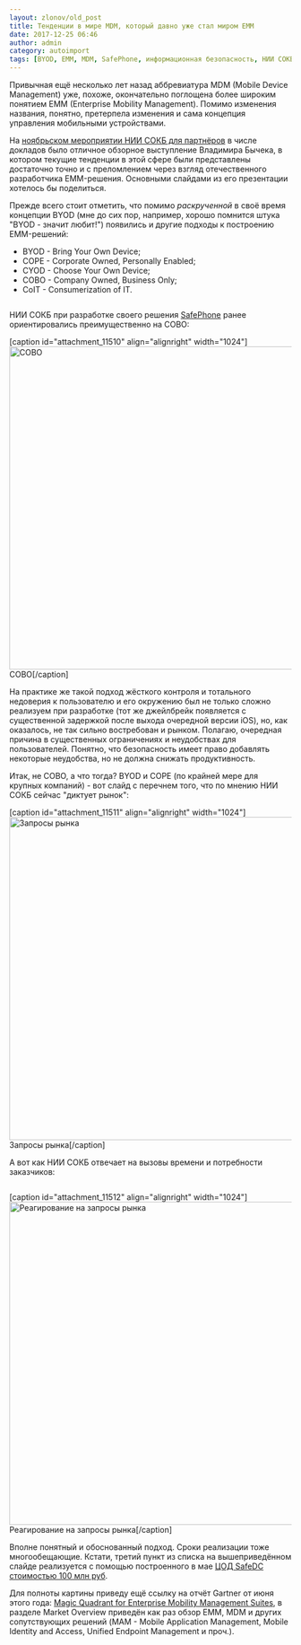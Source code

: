 ```yaml
---
layout: zlonov/old_post
title: Тенденции в мире MDM, который давно уже стал миром EMM
date: 2017-12-25 06:46
author: admin
category: autoimport
tags: [BYOD, EMM, MDM, SafePhone, информационная безопасность, НИИ СОКБ]
---
```

Привычная ещё несколько лет назад аббревиатура MDM (Mobile Device Management) уже, похоже, окончательно поглощена более широким понятием EMM (Enterprise Mobility Management). Помимо изменения названия, понятно, претерпела изменения и сама концепция управления мобильными устройствами.

На <a href="http://www.ussc.ru/news/id/374/">ноябрьском мероприятии НИИ СОКБ для партнёров</a> в числе докладов было отличное обзорное выступление Владимира Бычека, в котором текущие тенденции в этой сфере были представлены достаточно точно и с преломлением через взгляд отечественного разработчика EMM-решения. Основными слайдами из его презентации хотелось бы поделиться.

Прежде всего стоит отметить, что помимо <em>раскрученной</em> в своё время концепции BYOD (мне до сих пор, например, хорошо помнится штука "BYOD - значит любит!") появились и другие подходы к построению EMM-решений:
<ul>
 	<li>BYOD - Bring Your Own Device;</li>
 	<li>COPE - Corporate Owned, Personally Enabled;</li>
 	<li>CYOD - Choose Your Own Device;</li>
 	<li>COBO - Company Owned, Business Only;</li>
 	<li>CoIT - Consumerization of IT.</li>
</ul>
<div class="page" title="Page 2">
<div class="section">
<div class="layoutArea">
<div class="column">

НИИ СОКБ при разработке своего решения <a href="https://zlonov.ru/catalog/safephone/">SafePhone</a> ранее ориентировались преимущественно на COBO:

[caption id="attachment_11510" align="alignright" width="1024"]<a href="/assets/uploads/COBO.jpg"><img class="size-large wp-image-11510" src="/assets/uploads/COBO-1024x576.jpg" alt="COBO" width="1024" height="576" /></a> COBO[/caption]

</div>
На практике же такой подход жёсткого контроля и тотального недоверия к пользователю и его окружению был не только сложно реализуем при разработке (тот же джейлбрейк появляется с существенной задержкой после выхода очередной версии iOS), но, как оказалось, не так сильно востребован и рынком. Полагаю, очередная причина в существенных ограничениях и неудобствах для пользователей. Понятно, что безопасность имеет право добавлять некоторые неудобства, но не должна снижать продуктивность.

Итак, не COBO, а что тогда? BYOD и COPE (по крайней мере для крупных компаний) - вот слайд с перечнем того, что по мнению НИИ СОКБ сейчас "диктует рынок":

[caption id="attachment_11511" align="alignright" width="1024"]<a href="/assets/uploads/Запросы-рынка.jpg"><img class="size-large wp-image-11511" src="/assets/uploads/Запросы-рынка-1024x576.jpg" alt="Запросы рынка" width="1024" height="576" /></a> Запросы рынка[/caption]

А вот как НИИ СОКБ отвечает на вызовы времени и потребности заказчиков:
<div class="column">

[caption id="attachment_11512" align="alignright" width="1024"]<a href="/assets/uploads/Реагирование-на-запросы-рынка.jpg"><img class="size-large wp-image-11512" src="/assets/uploads/Реагирование-на-запросы-рынка-1024x576.jpg" alt="Реагирование на запросы рынка" width="1024" height="576" /></a> Реагирование на запросы рынка[/caption]

Вполне понятный и обоснованный подход. Сроки реализации тоже многообещающие. Кстати, третий пункт из списка на вышеприведённом слайде реализуется с помощью построенного в мае <a href="https://www.niisokb.ru/safedc/">ЦОД SafeDC стоимостью 100 млн руб</a>.

Для полноты картины приведу ещё ссылку на отчёт Gartner от июня этого года: <a href="https://www.gartner.com/doc/reprints?id=1-42A6Q84&amp;ct=170607&amp;st=sb">Magic Quadrant for Enterprise Mobility Management Suites</a>, в разделе Market Overview приведён как раз обзор EMM, MDM и других сопутствующих решений (MAM - Mobile Application Management, Mobile Identity and Access, Unified Endpoint Management и проч.).

</div>
</div>
</div>
</div>
